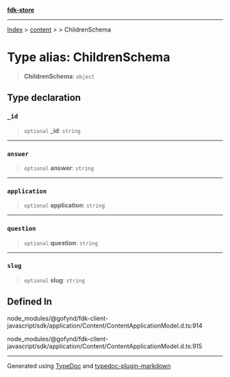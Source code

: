 [**fdk-store**](../../../README.md)
***

[Index](../../../API.md) > [content](../../README.md) > [<internal>](../README.md) > ChildrenSchema

# Type alias: ChildrenSchema

> **ChildrenSchema**: `object`

## Type declaration

### `_id`

> `optional` **\_id**: `string`

***

### `answer`

> `optional` **answer**: `string`

***

### `application`

> `optional` **application**: `string`

***

### `question`

> `optional` **question**: `string`

***

### `slug`

> `optional` **slug**: `string`

## Defined In

node\_modules/@gofynd/fdk-client-javascript/sdk/application/Content/ContentApplicationModel.d.ts:914

node\_modules/@gofynd/fdk-client-javascript/sdk/application/Content/ContentApplicationModel.d.ts:915

***
Generated using [TypeDoc](https://typedoc.org/) and [typedoc-plugin-markdown](https://www.npmjs.com/package/typedoc-plugin-markdown)
